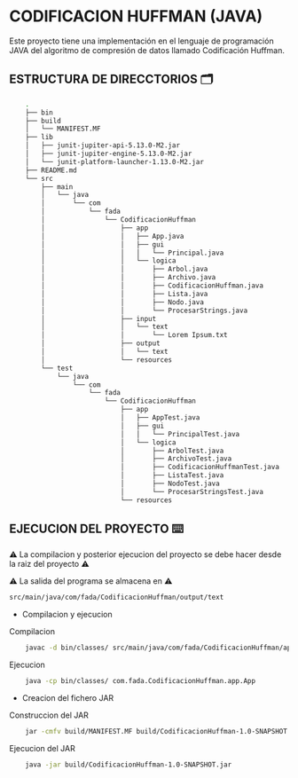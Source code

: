 # CODIFICACION HUFFMAN (JAVA)
Este proyecto tiene una implementación en el lenguaje de programación JAVA del algoritmo de compresión de datos llamado Codificación Huffman.

## ESTRUCTURA DE DIRECCTORIOS 🗂️
```bash
    .
    ├── bin
    ├── build
    │   └── MANIFEST.MF
    ├── lib
    │   ├── junit-jupiter-api-5.13.0-M2.jar
    │   ├── junit-jupiter-engine-5.13.0-M2.jar
    │   └── junit-platform-launcher-1.13.0-M2.jar
    ├── README.md
    └── src
        ├── main
        │   └── java
        │       └── com
        │           └── fada
        │               └── CodificacionHuffman
        │                   ├── app
        │                   │   ├── App.java
        │                   │   ├── gui
        │                   │   │   └── Principal.java
        │                   │   └── logica
        │                   │       ├── Arbol.java
        │                   │       ├── Archivo.java
        │                   │       ├── CodificacionHuffman.java
        │                   │       ├── Lista.java
        │                   │       ├── Nodo.java
        │                   │       └── ProcesarStrings.java
        │                   ├── input
        │                   │   └── text
        │                   │       └── Lorem Ipsum.txt
        │                   ├── output
        │                   │   └── text
        │                   └── resources
        └── test
            └── java
                └── com
                    └── fada
                        └── CodificacionHuffman
                            ├── app
                            │   ├── AppTest.java
                            │   ├── gui
                            │   │   └── PrincipalTest.java
                            │   └── logica
                            │       ├── ArbolTest.java
                            │       ├── ArchivoTest.java
                            │       ├── CodificacionHuffmanTest.java
                            │       ├── ListaTest.java
                            │       ├── NodoTest.java
                            │       └── ProcesarStringsTest.java
                            └── resources
```

## EJECUCION DEL PROYECTO ⌨️
⚠️ La compilacion y posterior ejecucion del proyecto se debe hacer desde la raiz del proyecto ⚠️

⚠️ La salida del programa se almacena en ⚠️
```bash
src/main/java/com/fada/CodificacionHuffman/output/text
```

* Compilacion y ejecucion

Compilacion
```bash
    javac -d bin/classes/ src/main/java/com/fada/CodificacionHuffman/app/logica/*.java src/main/java/com/fada/CodificacionHuffman/app/gui/*.java src/main/java/com/fada/CodificacionHuffman/app/*.java
```
Ejecucion
```bash
    java -cp bin/classes/ com.fada.CodificacionHuffman.app.App
```

* Creacion del fichero JAR

Construccion del JAR
```bash
    jar -cmfv build/MANIFEST.MF build/CodificacionHuffman-1.0-SNAPSHOT.jar -C bin/classes .
```
Ejecucion del JAR
```bash
    java -jar build/CodificacionHuffman-1.0-SNAPSHOT.jar
```